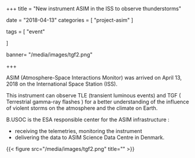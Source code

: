 +++
title = "New instrument ASIM in the ISS to observe thunderstorms"


date = "2018-04-13"
categories = [
    "project-asim" 
]

tags = [
    "event"
  
]


banner= "/media/images/tgf2.png"


+++

ASIM (Atmosphere-Space Interactions Monitor) was arrived on April 13, 2018 on the International Space Station (ISS).  


This instrument can observe TLE (transient luminous events) and TGF ( Terrestrial gamma-ray flashes )  for a better understanding of the influence of violent storms on the atmosphere and the climate on Earth. 


B.USOC is the ESA responsible center for the ASIM infrastructure : 

- receiving the telemetries, monitoring the instrument
- delivering the data to ASIM Science Data Centre in Denmark.


{{< figure src="/media/images/tgf2.png" title="" >}}






